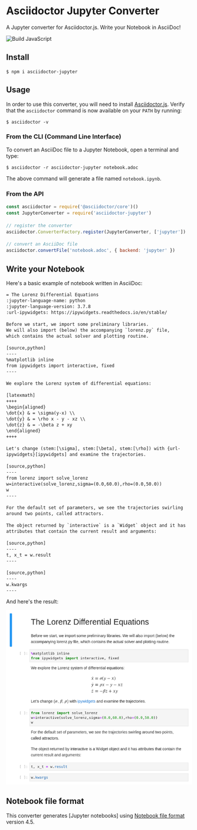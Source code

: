 # Asciidoctor Jupyter Converter

A Jupyter converter for Asciidoctor.js. Write your Notebook in AsciiDoc!

![Build JavaScript](https://github.com/neo4j-documentation/asciidoctor-jupyter/workflows/Build%20JavaScript/badge.svg)

## Install

    $ npm i asciidoctor-jupyter

## Usage

In order to use this converter, you will need to install [Asciidoctor.js](https://docs.asciidoctor.org/asciidoctor.js/latest/setup/install/).
Verify that the `asciidoctor` command is now available on your `PATH` by running:

    $ asciidoctor -v

### From the CLI (Command Line Interface)

To convert an AsciiDoc file to a Jupyter Notebook, open a terminal and type:

    $ asciidoctor -r asciidoctor-jupyter notebook.adoc

The above command will generate a file named `notebook.ipynb`.

### From the API

```js
const asciidoctor = require('@asciidoctor/core')()
const JupyterConverter = require('asciidoctor-jupyter')

// register the converter
asciidoctor.ConverterFactory.register(JupyterConverter, ['jupyter'])

// convert an AsciiDoc file
asciidoctor.convertFile('notebook.adoc', { backend: 'jupyter' })
```

## Write your Notebook

Here's a basic example of notebook written in AsciiDoc:

```adoc
= The Lorenz Differential Equations
:jupyter-language-name: python
:jupyter-language-version: 3.7.8
:url-ipywidgets: https://ipywidgets.readthedocs.io/en/stable/

Before we start, we import some preliminary libraries.
We will also import (below) the accompanying `lorenz.py` file,
which contains the actual solver and plotting routine.

[source,python]
----
%matplotlib inline
from ipywidgets import interactive, fixed
----

We explore the Lorenz system of differential equations:

[latexmath]
++++
\begin{aligned}
\dot{x} & = \sigma(y-x) \\
\dot{y} & = \rho x - y - xz \\
\dot{z} & = -\beta z + xy
\end{aligned}
++++

Let's change (stem:[\sigma], stem:[\beta], stem:[\rho]) with {url-ipywidgets}[ipywidgets] and examine the trajectories.

[source,python]
----
from lorenz import solve_lorenz
w=interactive(solve_lorenz,sigma=(0.0,60.0),rho=(0.0,50.0))
w
----

For the default set of parameters, we see the trajectories swirling around two points, called attractors.

The object returned by `interactive` is a `Widget` object and it has attributes that contain the current result and arguments:

[source,python]
----
t, x_t = w.result
----

[source,python]
----
w.kwargs
----
```

And here's the result:

![](jupyter-lorenz-notebook.png)

## Notebook file format

This converter generates [Jupyter notebooks] using [Notebook file format](https://nbformat.readthedocs.io/en/latest/format_description.html) version 4.5.
